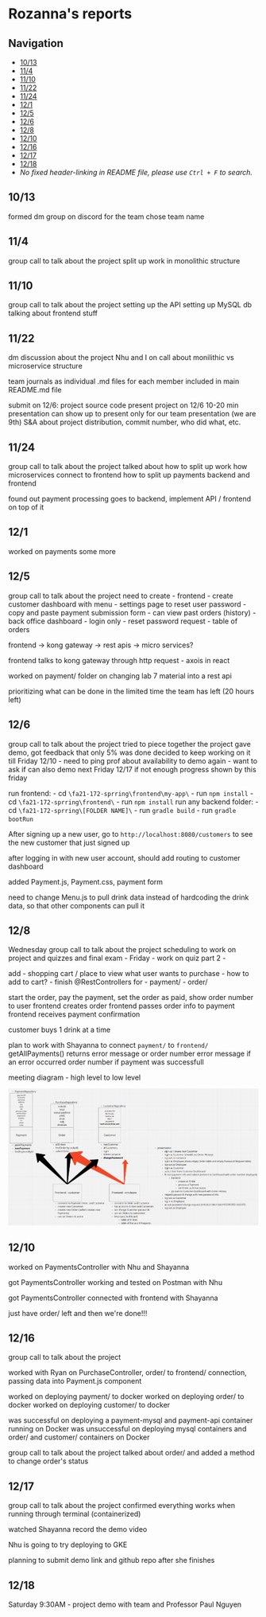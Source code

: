 # Rozanna's reports

## Navigation
 - [10/13](##10/13)
 - [11/4](##11/4)
 - [11/10](##11/10)
 - [11/22](##11/22)
 - [11/24](##11/24)
 - [12/1](##12/1)
 - [12/5](##12/5)
 - [12/6](##12/6)
 - [12/8](##12/8)
 - [12/10](##12/10)
 - [12/16](##12/16)
 - [12/17](##12/17)
 - [12/18](##12/18)
 - *No fixed header-linking in README file, please use `Ctrl + F` to search.*

## 10/13
formed dm group on discord for the team
chose team name

## 11/4
group call to talk about the project
split up work in monolithic structure

## 11/10
group call to talk about the project
setting up the API
setting up MySQL db
talking about frontend stuff

## 11/22
dm discussion about the project
Nhu and I on call about monilithic vs microservice structure

team journals as individual .md files for each member
included in main README.md file

submit on 12/6:
project source code
present project on 12/6
10-20 min presentation
can show up to present only for our team presentation (we are 9th)
S&A about project distribution, commit number, who did what, etc.

## 11/24
group call to talk about the project
talked about how to split up work
how microservices connect to frontend
how to split up payments backend and frontend

found out payment processing goes to backend, implement API / frontend on top of it

## 12/1
worked on payments some more

## 12/5
group call to talk about the project
need to create
    - frontend
        - create customer dashboard with menu
        - settings page to reset user password
        - copy and paste payment submission form
        - can view past orders (history)
    - back office dashboard
        - login only
        - reset password request
        - table of orders

frontend -> kong gateway -> rest apis -> micro services?

frontend talks to kong gateway through http request - axois in react

worked on payment/ folder on changing lab 7 material into a rest api

prioritizing what can be done in the limited time the team has left (20 hours left)

## 12/6
group call to talk about the project
tried to piece together the project
gave demo, got feedback that only 5% was done
decided to keep working on it till Friday 12/10
    - need to ping prof about availability to demo again
    - want to ask if can also demo next Friday 12/17 if not enough progress shown by this friday

run frontend:
    - cd `\fa21-172-sprring\frontend\my-app\`
    - run `npm install`
    - cd `\fa21-172-sprring\frontend\`
    - run `npm install`
run any backend folder:
    - cd `\fa21-172-sprring\[FOLDER NAME]\`
    - run `gradle build`
    - run `gradle bootRun`

After signing up a new user, go to `http://localhost:8080/customers` to see the new customer that just signed up

after logging in with new user account, should add routing to customer dashboard

added Payment.js, Payment.css, payment form

need to change Menu.js to pull drink data instead of hardcoding the drink data, so that other components can pull it

## 12/8
Wednesday
group call to talk about the project
scheduling to work on project and quizzes and final exam
    - Friday - work on quiz part 2
    - 

add
    - shopping cart / place to view what user wants to purchase
        - how to add to cart?
    - finish @RestControllers for 
        - payment/
        - order/

start the order, pay the payment, set the order as paid, show order number to user
frontend creates order
frontend passes order info to payment
frontend receives payment confirmation

customer buys 1 drink at a time

plan to work with Shayanna to connect `payment/` to `frontend/`
getAllPayments() returns error message or order number
    error message if an error occurred
    order number if payment was successfull

meeting diagram - high level to low level

![diagram.png](images/diagram.png)

## 12/10
worked on PaymentsController with Nhu and Shayanna

got PaymentsController working and tested on Postman with Nhu

got PaymentsController connected with frontend with Shayanna

just have order/ left and then we're done!!!

## 12/16
group call to talk about the project

worked with Ryan on PurchaseController, order/ to frontend/ connection, passing data into Payment.js component

worked on deploying payment/ to docker
worked on deploying order/ to docker
worked on deploying customer/ to docker

was successful on deploying a payment-mysql and payment-api container running on Docker
was unsuccessful on deploying mysql containers and order/ and customer/ containers on Docker

group call to talk about the project
talked about order/ and added a method to change order's status

## 12/17
group call to talk about the project
confirmed everything works when running through terminal (containerized)

watched Shayanna record the demo video

Nhu is going to try deploying to GKE

planning to submit demo link and github repo after she finishes

## 12/18
Saturday 9:30AM - project demo with team and Professor Paul Nguyen